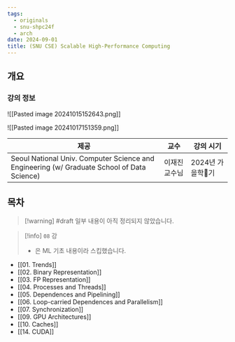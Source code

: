 ```yaml
---
tags:
  - originals
  - snu-shpc24f
  - arch
date: 2024-09-01
title: (SNU CSE) Scalable High-Performance Computing
---
```

## 개요

### 강의 정보

![[Pasted image 20241015152643.png]]

![[Pasted image 20241017151359.png]]

| 제공                                                                                         | 교수      | 강의 시기       |
| ------------------------------------------------------------------------------------------ | ------- | ----------- |
| Seoul National Univ. Computer Science and Engineering (w/ Graduate School of Data Science) | 이재진 교수님 | 2024년 가을학기 |

## 목차

> [!warning] #draft 일부 내용이 아직 정리되지 않았습니다.

> [!info] `08` 강
> - 은 ML 기초 내용이라 스킵했습니다.

- [[01. Trends]]
- [[02. Binary Representation]]
- [[03. FP Representation]]
- [[04. Processes and Threads]]
- [[05. Dependences and Pipelining]]
- [[06. Loop-carried Dependences and Parallelism]]
- [[07. Synchronization]]
- [[09. GPU Architectures]]
- [[10. Caches]]
- [[14. CUDA]]